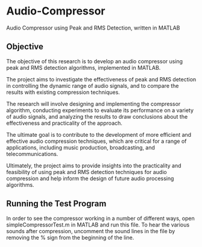 # Audio-Compressor
Audio Compressor using Peak and RMS Detection, written in MATLAB

## Objective
The objective of this research is to develop an audio compressor using peak and RMS detection algorithms, implemented in MATLAB. 

The project aims to investigate the effectiveness of peak and RMS detection in controlling the dynamic range of audio signals, and to compare the results with existing compression techniques. 

The research will involve designing and implementing the compressor algorithm, conducting experiments to evaluate its performance on a variety of audio signals, and analyzing the results to draw conclusions about the effectiveness and practicality of the approach. 

The ultimate goal is to contribute to the development of more efficient and effective audio compression techniques, which are critical for a range of applications, including music production, broadcasting, and telecommunications. 

Ultimately, the project aims to provide insights into the practicality and feasibility of using peak and RMS detection techniques for audio compression and help inform the design of future audio processing algorithms.

## Running the Test Program
In order to see the compressor working in a number of different ways, open simpleCompressorTest.m in MATLAB and run this file. To hear the various sounds after compression, uncomment the sound lines in the file by removing the % sign from the beginning of the line.
